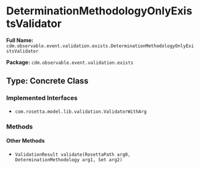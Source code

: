 # DeterminationMethodologyOnlyExistsValidator

**Full Name:** `cdm.observable.event.validation.exists.DeterminationMethodologyOnlyExistsValidator`

**Package:** `cdm.observable.event.validation.exists`

## Type: Concrete Class

### Implemented Interfaces

- `com.rosetta.model.lib.validation.ValidatorWithArg`

### Methods

#### Other Methods

- `ValidationResult validate(RosettaPath arg0, DeterminationMethodology arg1, Set arg2)`

